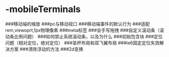 # -mobileTerminals

###移动端的缩放
###pc与移动视口
###移动端事件的默认行为
###适配rem,viewoprt,1px物理像素
###meta标签
###会手写拖拽
###自定义滚动条（滚动条比例问题）
###如何禁止系统滚动条，以及为什么
###初始包含块
###定位问题（相对定位，绝对定位）
###圣杯布局和双飞翼布局
###ie6固定定位失效解决方案
###清除浮动的方法
###2d变换
